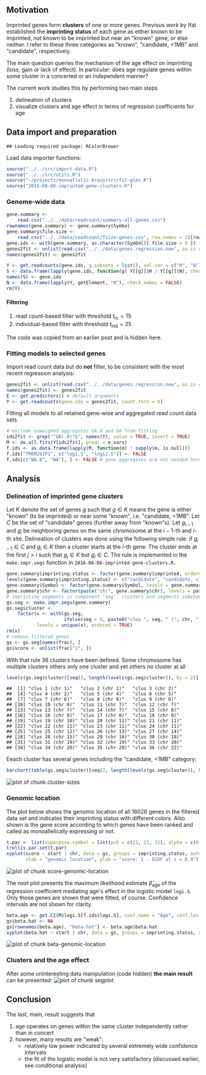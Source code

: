 ## Motivation

Imprinted genes form **clusters** of one or more genes.  Previous work by Ifat established the **imprinting status** of each gene as either known to be imprinted, *not* known to be imprinted but near an "known" gene, or else neither.  I refer to these three categories as "known", "candidate, <1MB" and "candidate", respectively.

The main question queries the mechanism of the age effect on imprinting (loss, gain or lack of effect).  In particular: does age regulate genes within some cluster in a concerted or an independent manner?

The current work studies this by performing two main steps

1. delineation of clusters
1. visualize clusters and age effect in terms of regression coefficients for age

## Data import and preparation


```
## Loading required package: RColorBrewer
```

Load data importer functions:

```r
source("../../src/import-data.R")
source("../../src/utils.R")
source("~/projects/monoallelic-brain/src/fit-glms.R")
source("2016-08-08-imprinted-gene-clusters.R")
```

### Genome-wide data


```r
gene.summary <-
    read.csv("../../data/readcount/summary-all-genes.csv")
rownames(gene.summary) <- gene.summary$Symbol
gene.summary$file.size <-
    read.csv("../../data/readcount/fsize-genes.csv", row.names = 2)[rownames(gene.summary), , drop = TRUE]
gene.ids <- with(gene.summary, as.character(Symbol)[ file.size > 0 ])
genes2fit <- unlist(read.csv("../../data/genes.regression.new", as.is = TRUE))
names(genes2fit) <- genes2fit
```


```r
Y <- get.readcounts(gene.ids, g.subsets = list(), sel.var = c("H", "N"))
S <- data.frame(lapply(gene.ids, function(g) Y[[g]]$H / Y[[g]]$N), check.names = FALSE)
names(S) <- gene.ids
N <- data.frame(lapply(Y, getElement, "N"), check.names = FALSE)
rm(Y)
```

#### Filtering

1. read count-based filter with threshold $t_\mathrm{rc}=15$
1. individual-based filter with threshold $t_\mathrm{ind}=25$

The code was copied from an earlier post and is hidden here.


### Fitting models to selected genes

Import read count data but do **not** filter, to be consistent with the most recent regression analysis:

```r
genes2fit <- unlist(read.csv("../../data/genes.regression.new", as.is = TRUE))
names(genes2fit) <- genes2fit
E <- get.predictors() # default arguments
Y <- get.readcounts(gene.ids = genes2fit, count.thrs = 0)
```

Fitting all models to all retained gene-wise and aggregated read count data sets

```r
# exclude unweighed aggregates UA.8 and UA from fitting
ids2fit <- grep("^UA(.8)?$", names(Y), value = TRUE, invert = TRUE)
M <- do.all.fits(Y[ids2fit], preds = e.vars)
f.ids <- as.data.frame(lapply(M, function(m) ! sapply(m, is.null)))
f.ids["TMEM261P1", c("logi.S", "logi2.S")] <- FALSE
f.ids[c("WA.8", "WA"), ] <- FALSE # gene aggregates are not needed here
```

## Analysis

### Delineation of imprinted gene clusters

Let $K$ denote the set of genes $g$ such that $g\in K$ means the gene is either "known" (to be imprinted) or near some "known", i.e. "candidate, <1MB". Let $C$ be the set of "candidate" genes (further away from "known"s). Let $g_{i-1}$ and $g_i$ be neighboring genes on the same chromosome at the $i-1$-th and $i$-th site.  Delineation of clusters was done using the following simple rule: if $g_{i-1}\in C$ and $g_{i}\in K$ then a cluster starts at the $i$-th gene.  The cluster ends at the first $j\gt i$ such that $g_{j}\in K$ but $g_{i}\in C$.  The rule is implemented in the `make.impr.segs` function in `2016-08-08-imprinted-gene-clusters.R`.


```r
gene.summary$imprinting.status <- factor(gene.summary$imprinted, ordered = TRUE)
levels(gene.summary$imprinting.status) <- c("candidate", "candidate, <1MB", "known")
gene.summary$Symbol <- factor(gene.summary$Symbol, levels = gene.summary$Symbol, ordered = TRUE)
gene.summary$chr <- factor(paste("chr", gene.summary$chr), levels = paste("chr", seq_along(levels(factor(gene.summary$chr)))), ordered = TRUE)
# imprinting segments in component 'seg': clusters and segments inbetween
gs.seg <- make.impr.segs(gene.summary)
gs.seg$cluster <-
    factor(x <- with(gs.seg,
                     ifelse(seg > 0, paste0("clus ", seg, " (", chr, ")"), paste0("inter clus ", abs(seg)))),
           levels = unique(x), ordered = TRUE)
rm(x)
# remove filtered genes
gs <- gs.seg[names(frac), ]
gs$score <- unlist(frac["1", ])
```

With that rule 36 clusters have been defined.  Some chromosome has multiple clusters others only one cluster and yet others no cluster at all

```r
levels(gs.seg$cluster)[seq(2, length(levels(gs.seg$cluster)), by = 2)]
```

```
##  [1] "clus 1 (chr 1)"   "clus 2 (chr 1)"   "clus 3 (chr 2)"  
##  [4] "clus 4 (chr 2)"   "clus 5 (chr 4)"   "clus 6 (chr 5)"  
##  [7] "clus 7 (chr 6)"   "clus 8 (chr 6)"   "clus 9 (chr 6)"  
## [10] "clus 10 (chr 6)"  "clus 11 (chr 7)"  "clus 12 (chr 7)" 
## [13] "clus 13 (chr 7)"  "clus 14 (chr 7)"  "clus 15 (chr 8)" 
## [16] "clus 16 (chr 8)"  "clus 17 (chr 8)"  "clus 18 (chr 9)" 
## [19] "clus 19 (chr 10)" "clus 20 (chr 11)" "clus 21 (chr 11)"
## [22] "clus 22 (chr 11)" "clus 23 (chr 11)" "clus 24 (chr 11)"
## [25] "clus 25 (chr 12)" "clus 26 (chr 13)" "clus 27 (chr 14)"
## [28] "clus 28 (chr 15)" "clus 29 (chr 16)" "clus 30 (chr 18)"
## [31] "clus 31 (chr 19)" "clus 32 (chr 19)" "clus 33 (chr 20)"
## [34] "clus 34 (chr 20)" "clus 35 (chr 20)" "clus 36 (chr 22)"
```

Eeach cluster has several genes including the "candidate, <1MB" category:


```r
barchart(table(gs.seg$cluster)[seq(2, length(levels(gs.seg$cluster)), by = 2)], ylim = c(37, 0), xlab = "# genes in cluster (including <1M candidates)", ylab = "imprinted gene cluster")
```

![plot of chunk cluster-sizes](figure/cluster-sizes-1.png)

### Genomic location

The plot below shows the genomic location of all 16026 genes in the filtered data set and indicates their imprinting status with different colors.  Also shown is the gene score according to which genes have been ranked and called as monoallelically expressing or not.


```r
t.par <- list(superpose.symbol = list(pch = c(21, 21, 21), alpha = c(0.3, 1, 1), fill = c("pink", "green", "lightblue"), col = c("red", "darkgreen", "blue")))
trellis.par.set(t.par)
xyplot(score ~ start | chr, data = gs, groups = imprinting.status, auto.key = list(columns = 3), layout = c(4, 6),
       xlab = "genomic location", ylab = "score: 1 - ECDF at s = 0.9")
```

![plot of chunk score-genomic-location](figure/score-genomic-location-1.png)

The next plot presents the maximum likelihood estimate $\hat{\beta}_\mathrm{age}$ of the regression coefficient mediating age's effect in the logistic model `logi.S`.  Only those genes are shown that were fitted, of course.  Confidence intervals are not shown for clarity.


```r
beta.age <- get.CI(M$logi.S[f.ids$logi.S], coef.name = "Age", conf.lev = 0.99)
gs$beta.hat <- NA
gs[rownames(beta.age), "beta.hat"] <- beta.age$beta.hat
xyplot(beta.hat ~ start | chr, data = gs, groups = imprinting.status, auto.key = list(columns = 3), layout = c(4, 6), panel = function(...) { panel.abline(h = 0, col = trellis.par.get("reference.line")$col); panel.xyplot(...) })
```

![plot of chunk beta-genomic-location](figure/beta-genomic-location-1.png)

### Clusters and the age effect



After some uninteresting data manipulation (code hidden) **the main result** can be presented:
![plot of chunk segplot](figure/segplot-1.png)

## Conclusion

The last, main, result suggests that

1. age operates on genes within the same cluster independently rather than in concert
1. however, many results are "weak":
   * relatively low power indicated by several extremely wide confidence intervals
   * the fit of the logistic model is not very satisfactory (discussed earlier, see conditional analysis)

